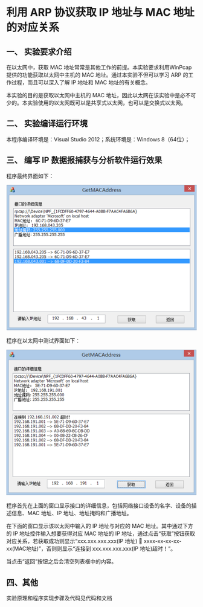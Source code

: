 # 利用 ARP 协议获取 IP 地址与 MAC 地址的对应关系


## 一、 实验要求介绍
在以太网中，获取 MAC 地址常常是其他工作的前提。本实验要求利用WinPcap 提供的功能获取以太网中主机的 MAC 地址。通过本实验不但可以学习 ARP 的工作过程，而且可以深入了解 IP 地址和 MAC 地址的有关概念。

本实验的目的是获取以太网中主机的 MAC 地址，因此以太网在该实验中是必不可少的。本实验使用的以太网既可以是共享式以太网，也可以是交换式以太网。


## 二、 实验编译运行环境 

本程序编译环境是：Visual Studio 2012；系统环境是：Windows 8（64位）；

## 三、 编写 IP 数据报捕获与分析软件运行效果
程序最终界面如下：

![Alt text](./pic1.png)

程序在以太网中测试界面如下：

![Alt text](./pic2.png)

程序首先在上面的窗口显示接口的详细信息，包括网络接口设备的名字、设备的描述信息、MAC 地址、IP 地址、地址掩码和广播地址。

在下面的窗口显示该以太网中输入的 IP 地址与对应的 MAC 地址。其中通过下方的 IP 地址控件输入想要获得对应 MAC 地址的 IP 地址，通过点击“获取”按钮获取对应关系，若获取成功则显示“xxx.xxx.xxx.xxx(IP 地址)  xxxx-xx-xx-xx-xx(MAC地址)”，否则则显示“连接到 xxx.xxx.xxx.xxx(IP 地址)超时！”。

当点击“返回”按钮之后会清空列表框中的内容。

## 四、其他

实验原理和程序实现步骤及代码见代码和文档


